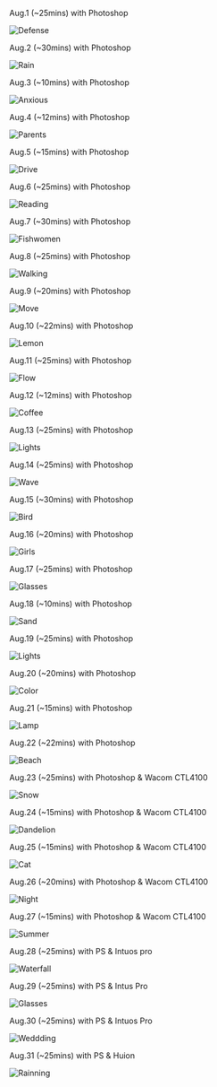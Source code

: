 Aug.1 (~25mins) with Photoshop

![Defense](1.jpg)

Aug.2 (~30mins) with Photoshop

![Rain](2.jpg)

Aug.3 (~10mins) with Photoshop

![Anxious](3.jpg)

Aug.4 (~12mins) with Photoshop

![Parents](4.jpg)

Aug.5 (~15mins) with Photoshop

![Drive](5.jpg)

Aug.6 (~25mins) with Photoshop

![Reading](6.jpg)

Aug.7 (~30mins) with Photoshop

![Fishwomen](7.jpg)

Aug.8 (~25mins) with Photoshop

![Walking](8.jpg)

Aug.9 (~20mins) with Photoshop

![Move](9.jpg)

Aug.10 (~22mins) with Photoshop

![Lemon](10.jpg)

Aug.11 (~25mins) with Photoshop

![Flow](11.jpg)

Aug.12 (~12mins) with Photoshop

![Coffee](12.jpg)

Aug.13 (~25mins) with Photoshop

![Lights](13.jpg)

Aug.14 (~25mins) with Photoshop

![Wave](14.jpg)

Aug.15 (~30mins) with Photoshop

![Bird](15.jpg)

Aug.16 (~20mins) with Photoshop

![Girls](16.jpg)

Aug.17 (~25mins) with Photoshop

![Glasses](17.jpg)

Aug.18 (~10mins) with Photoshop

![Sand](18.jpg)

Aug.19 (~25mins) with Photoshop

![Lights](19.jpg)

Aug.20 (~20mins) with Photoshop

![Color](20.jpg)

Aug.21 (~15mins) with Photoshop

![Lamp](21.jpg)

Aug.22 (~22mins) with Photoshop

![Beach](22.jpg)

Aug.23 (~25mins) with Photoshop & Wacom CTL4100

![Snow](23.jpg)

Aug.24 (~15mins) with Photoshop & Wacom CTL4100

![Dandelion](24.jpg)

Aug.25 (~15mins) with Photoshop & Wacom CTL4100

![Cat](25.jpg)

Aug.26 (~20mins) with Photoshop & Wacom CTL4100

![Night](26.jpg)

Aug.27 (~15mins) with Photoshop & Wacom CTL4100

![Summer](27.jpg)

Aug.28 (~25mins) with PS & Intuos pro

![Waterfall](28.jpg)

Aug.29 (~25mins) with PS & Intus Pro

![Glasses](29.jpg)

Aug.30 (~25mins) with PS & Intuos Pro

![Weddding](30.jpg)

Aug.31 (~25mins) with PS & Huion

![Rainning](31.jpg)

